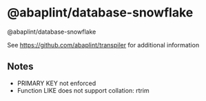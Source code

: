 # @abaplint/database-snowflake

@abaplint/database-snowflake

See https://github.com/abaplint/transpiler for additional information

## Notes

* PRIMARY KEY not enforced
* Function LIKE does not support collation: rtrim